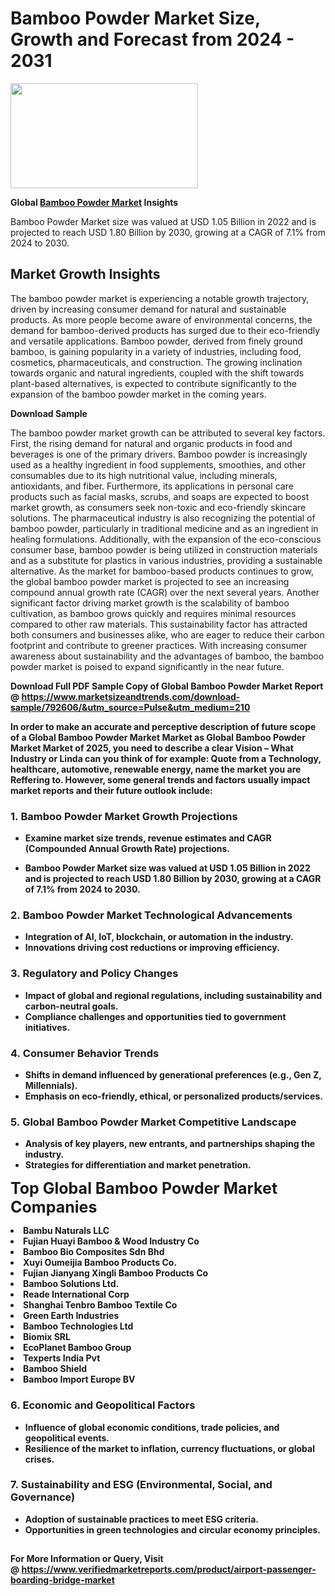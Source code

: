 <H1>Bamboo Powder Market Size, Growth and Forecast from 2024 - 2031</H1><img class="aligncenter size-medium wp-image-584254" src="https://thirdeyenews.in/wp-content/uploads/2024/09/Global-Market-Research-300x168.jpeg" alt="" width="300" height="168" /><p><strong>Global&nbsp;<a href="https://www.marketsizeandtrends.com/download-sample/792606/&amp;utm_source=Pulse&amp;utm_medium=210">Bamboo Powder Market</a> Insights</strong></p><p>Bamboo Powder Market size was valued at USD 1.05 Billion in 2022 and is projected to reach USD 1.80 Billion by 2030, growing at a CAGR of 7.1% from 2024 to 2030.</p><p><h2>Market Growth Insights</h2> <p>The bamboo powder market is experiencing a notable growth trajectory, driven by increasing consumer demand for natural and sustainable products. As more people become aware of environmental concerns, the demand for bamboo-derived products has surged due to their eco-friendly and versatile applications. Bamboo powder, derived from finely ground bamboo, is gaining popularity in a variety of industries, including food, cosmetics, pharmaceuticals, and construction. The growing inclination towards organic and natural ingredients, coupled with the shift towards plant-based alternatives, is expected to contribute significantly to the expansion of the bamboo powder market in the coming years.</p> <p><strong>Download Sample</strong></p> <p>The bamboo powder market growth can be attributed to several key factors. First, the rising demand for natural and organic products in food and beverages is one of the primary drivers. Bamboo powder is increasingly used as a healthy ingredient in food supplements, smoothies, and other consumables due to its high nutritional value, including minerals, antioxidants, and fiber. Furthermore, its applications in personal care products such as facial masks, scrubs, and soaps are expected to boost market growth, as consumers seek non-toxic and eco-friendly skincare solutions. The pharmaceutical industry is also recognizing the potential of bamboo powder, particularly in traditional medicine and as an ingredient in healing formulations. Additionally, with the expansion of the eco-conscious consumer base, bamboo powder is being utilized in construction materials and as a substitute for plastics in various industries, providing a sustainable alternative. As the market for bamboo-based products continues to grow, the global bamboo powder market is projected to see an increasing compound annual growth rate (CAGR) over the next several years. Another significant factor driving market growth is the scalability of bamboo cultivation, as bamboo grows quickly and requires minimal resources compared to other raw materials. This sustainability factor has attracted both consumers and businesses alike, who are eager to reduce their carbon footprint and contribute to greener practices. With increasing consumer awareness about sustainability and the advantages of bamboo, the bamboo powder market is poised to expand significantly in the near future.</p> <p><strong></p><p><span class=""><strong>Download Full PDF Sample Copy of Global Bamboo Powder Market Report</strong> @ <a href="https://www.marketsizeandtrends.com/download-sample/792606/&amp;utm_source=Pulse&amp;utm_medium=210" target="_blank">https://www.marketsizeandtrends.com/download-sample/792606/&amp;utm_source=Pulse&amp;utm_medium=210</a></span></p><p>In order to make an accurate and perceptive description of future scope of a Global&nbsp;Bamboo Powder Market Market as Global&nbsp;Bamboo Powder Market Market of 2025, you need to describe a clear Vision &ndash; What Industry or Linda can you think of for example: Quote from a Technology, healthcare, automotive, renewable energy, name the market you are Reffering to. However, some general trends and factors usually impact market reports and their future outlook include:</p><h3>1.&nbsp;<strong>Bamboo Powder Market Growth Projections</strong></h3><ul><li>Examine market size trends, revenue estimates and CAGR (Compounded Annual Growth Rate) projections.</li><li><p>Bamboo Powder Market size was valued at USD 1.05 Billion in 2022 and is projected to reach USD 1.80 Billion by 2030, growing at a CAGR of 7.1% from 2024 to 2030.</p></li></ul><h3>2.&nbsp;<strong>Bamboo Powder Market Technological Advancements</strong></h3><ul><li>Integration of AI, IoT, blockchain, or automation in the industry.</li><li>Innovations driving cost reductions or improving efficiency.</li></ul><h3>3.&nbsp;<strong>Regulatory and Policy Changes</strong></h3><ul><li>Impact of global and regional regulations, including sustainability and carbon-neutral goals.</li><li>Compliance challenges and opportunities tied to government initiatives.</li></ul><h3>4.&nbsp;<strong>Consumer Behavior Trends</strong></h3><ul><li>Shifts in demand influenced by generational preferences (e.g., Gen Z, Millennials).</li><li>Emphasis on eco-friendly, ethical, or personalized products/services.</li></ul><h3>5.&nbsp;<strong>Global Bamboo Powder Market Competitive Landscape</strong></h3><ul><li>Analysis of key players, new entrants, and partnerships shaping the industry.</li><li>Strategies for differentiation and market penetration.</li></ul><p data-pm-slice="1 1 []"><span style="color: inherit; font-family: inherit; font-size: 25px;">Top Global Bamboo Powder Market Companies</span></p><div class="" data-test-id=""><p><li>Bambu Naturals LLC</li><li> Fujian Huayi Bamboo & Wood Industry Co</li><li> Bamboo Bio Composites Sdn Bhd</li><li> Xuyi Oumeijia Bamboo Products Co.</li><li> Fujian Jianyang Xingli Bamboo Products Co</li><li> Bamboo Solutions Ltd.</li><li> Reade International Corp</li><li> Shanghai Tenbro Bamboo Textile Co</li><li> Green Earth Industries</li><li> Bamboo Technologies Ltd</li><li> Biomix SRL</li><li> EcoPlanet Bamboo Group</li><li> Texperts India Pvt</li><li> Bamboo Shield</li><li> Bamboo Import Europe BV</li></p></div><h3>6.&nbsp;<strong>Economic and Geopolitical Factors</strong></h3><ul><li>Influence of global economic conditions, trade policies, and geopolitical events.</li><li>Resilience of the market to inflation, currency fluctuations, or global crises.</li></ul><h3>7.&nbsp;<strong>Sustainability and ESG (Environmental, Social, and Governance)</strong></h3><ul><li>Adoption of sustainable practices to meet ESG criteria.</li><li>Opportunities in green technologies and circular economy principles.</li></ul><h2><strong style="font-size: 14px;">For More Information or Query, Visit @&nbsp;</strong><a style="background-color: #ffffff; font-size: 14px;" href="https://www.marketsizeandtrends.com/report/bamboo-powder-market/" target="_blank">https://www.verifiedmarketreports.com/product/airport-passenger-boarding-bridge-market</a></h2>
